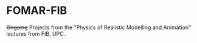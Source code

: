 # FOMAR-FIB
~~Ongoing~~ Projects from the "Physics of Realistic Modelling and Animation" lectures from FIB, UPC.
